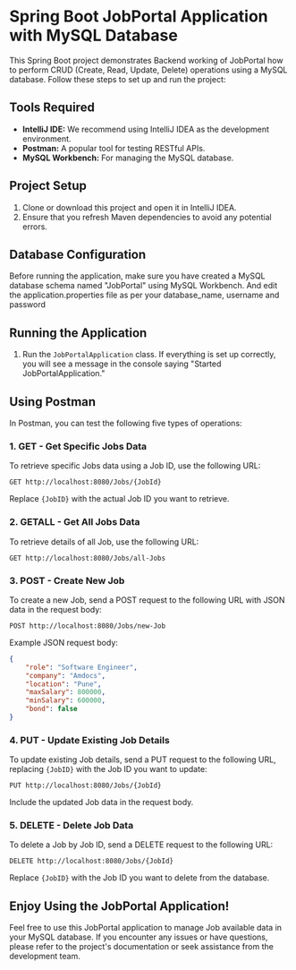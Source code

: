 # Spring Boot JobPortal Application with MySQL Database

This Spring Boot project demonstrates Backend working of JobPortal how to perform CRUD (Create, Read, Update, Delete) operations using a MySQL database. Follow these steps to set up and run the project:

## Tools Required
- **IntelliJ IDE:** We recommend using IntelliJ IDEA as the development environment.
- **Postman:** A popular tool for testing RESTful APIs.
- **MySQL Workbench:** For managing the MySQL database.

## Project Setup

1. Clone or download this project and open it in IntelliJ IDEA.
2. Ensure that you refresh Maven dependencies to avoid any potential errors.

## Database Configuration

Before running the application, make sure you have created a MySQL database schema named "JobPortal" using MySQL Workbench. And edit the application.properties file as per your database_name, username and password

## Running the Application

1. Run the `JobPortalApplication` class. If everything is set up correctly, you will see a message in the console saying "Started JobPortalApplication."

## Using Postman

In Postman, you can test the following five types of operations:

### 1. GET - Get Specific Jobs Data

To retrieve specific Jobs data using a Job ID, use the following URL:

```
GET http://localhost:8080/Jobs/{JobId}
```

Replace `{JobID}` with the actual Job ID you want to retrieve.

### 2. GETALL - Get All Jobs Data

To retrieve details of all Job, use the following URL:

```
GET http://localhost:8080/Jobs/all-Jobs
```

### 3. POST - Create New Job

To create a new Job, send a POST request to the following URL with JSON data in the request body:

```
POST http://localhost:8080/Jobs/new-Job
```

Example JSON request body:

```json
{
    "role": "Software Engineer",
    "company": "Amdocs",
    "location": "Pune",
    "maxSalary": 800000,
    "minSalary": 600000,
    "bond": false
}
```

### 4. PUT - Update Existing Job Details

To update existing Job details, send a PUT request to the following URL, replacing `{JobID}` with the Job ID you want to update:

```
PUT http://localhost:8080/Jobs/{JobId}
```

Include the updated Job data in the request body.

### 5. DELETE - Delete Job Data

To delete a Job by Job ID, send a DELETE request to the following URL:

```
DELETE http://localhost:8080/Jobs/{JobId}
```

Replace `{JobID}` with the Job ID you want to delete from the database.

## Enjoy Using the JobPortal Application!

Feel free to use this JobPortal application to manage Job available data in your MySQL database. If you encounter any issues or have questions, please refer to the project's documentation or seek assistance from the development team.
